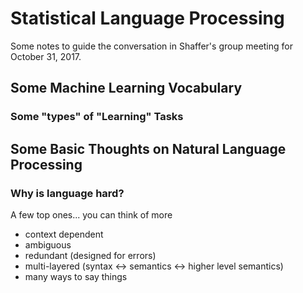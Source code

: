 # Statistical Language Processing
Some notes to guide the conversation in Shaffer's group meeting for October 31, 2017.

## Some Machine Learning Vocabulary

### Some "types" of "Learning" Tasks


## Some Basic Thoughts on Natural Language Processing
### Why is language hard? 
A few top ones... you can think of more
+ context dependent
+ ambiguous
+ redundant (designed for errors)
+ multi-layered (syntax <-> semantics <-> higher level semantics)
+ many ways to say things


<!--stackedit_data:
eyJoaXN0b3J5IjpbLTIwODk4MTcxMTRdfQ==
-->